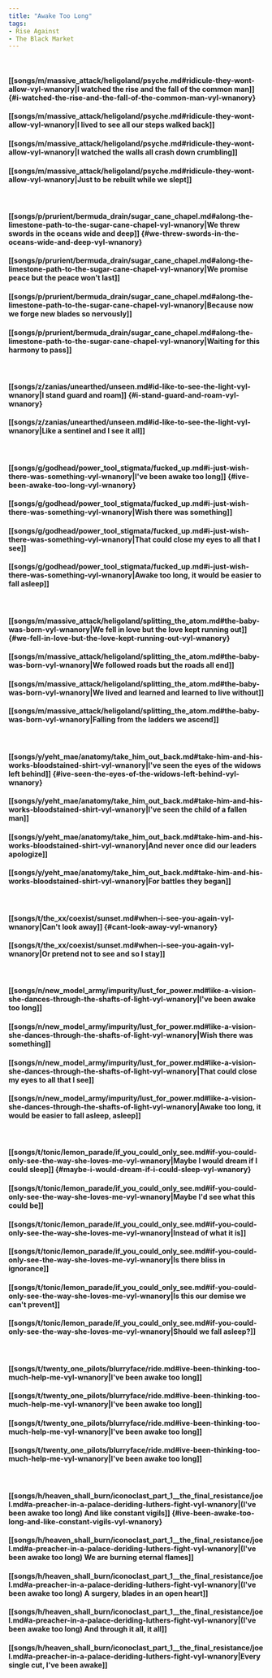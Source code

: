 ```yaml
---
title: "Awake Too Long"
tags:
- Rise Against
- The Black Market
---
```

&nbsp;
#### [[songs/m/massive_attack/heligoland/psyche.md#ridicule-they-wont-allow-vyl-wnanory|I watched the rise and the fall of the common man]] {#i-watched-the-rise-and-the-fall-of-the-common-man-vyl-wnanory}
#### [[songs/m/massive_attack/heligoland/psyche.md#ridicule-they-wont-allow-vyl-wnanory|I lived to see all our steps walked back]]
#### [[songs/m/massive_attack/heligoland/psyche.md#ridicule-they-wont-allow-vyl-wnanory|I watched the walls all crash down crumbling]]
#### [[songs/m/massive_attack/heligoland/psyche.md#ridicule-they-wont-allow-vyl-wnanory|Just to be rebuilt while we slept]]
&nbsp;
#### [[songs/p/prurient/bermuda_drain/sugar_cane_chapel.md#along-the-limestone-path-to-the-sugar-cane-chapel-vyl-wnanory|We threw swords in the oceans wide and deep]] {#we-threw-swords-in-the-oceans-wide-and-deep-vyl-wnanory}
#### [[songs/p/prurient/bermuda_drain/sugar_cane_chapel.md#along-the-limestone-path-to-the-sugar-cane-chapel-vyl-wnanory|We promise peace but the peace won't last]]
#### [[songs/p/prurient/bermuda_drain/sugar_cane_chapel.md#along-the-limestone-path-to-the-sugar-cane-chapel-vyl-wnanory|Because now we forge new blades so nervously]]
#### [[songs/p/prurient/bermuda_drain/sugar_cane_chapel.md#along-the-limestone-path-to-the-sugar-cane-chapel-vyl-wnanory|Waiting for this harmony to pass]]
&nbsp;
#### [[songs/z/zanias/unearthed/unseen.md#id-like-to-see-the-light-vyl-wnanory|I stand guard and roam]] {#i-stand-guard-and-roam-vyl-wnanory}
#### [[songs/z/zanias/unearthed/unseen.md#id-like-to-see-the-light-vyl-wnanory|Like a sentinel and I see it all]]
&nbsp;
#### [[songs/g/godhead/power_tool_stigmata/fucked_up.md#i-just-wish-there-was-something-vyl-wnanory|I've been awake too long]] {#ive-been-awake-too-long-vyl-wnanory}
#### [[songs/g/godhead/power_tool_stigmata/fucked_up.md#i-just-wish-there-was-something-vyl-wnanory|Wish there was something]]
#### [[songs/g/godhead/power_tool_stigmata/fucked_up.md#i-just-wish-there-was-something-vyl-wnanory|That could close my eyes to all that I see]]
#### [[songs/g/godhead/power_tool_stigmata/fucked_up.md#i-just-wish-there-was-something-vyl-wnanory|Awake too long, it would be easier to fall asleep]]
&nbsp;
#### [[songs/m/massive_attack/heligoland/splitting_the_atom.md#the-baby-was-born-vyl-wnanory|We fell in love but the love kept running out]] {#we-fell-in-love-but-the-love-kept-running-out-vyl-wnanory}
#### [[songs/m/massive_attack/heligoland/splitting_the_atom.md#the-baby-was-born-vyl-wnanory|We followed roads but the roads all end]]
#### [[songs/m/massive_attack/heligoland/splitting_the_atom.md#the-baby-was-born-vyl-wnanory|We lived and learned and learned to live without]]
#### [[songs/m/massive_attack/heligoland/splitting_the_atom.md#the-baby-was-born-vyl-wnanory|Falling from the ladders we ascend]]
&nbsp;
#### [[songs/y/yeht_mae/anatomy/take_him_out_back.md#take-him-and-his-works-bloodstained-shirt-vyl-wnanory|I've seen the eyes of the widows left behind]] {#ive-seen-the-eyes-of-the-widows-left-behind-vyl-wnanory}
#### [[songs/y/yeht_mae/anatomy/take_him_out_back.md#take-him-and-his-works-bloodstained-shirt-vyl-wnanory|I've seen the child of a fallen man]]
#### [[songs/y/yeht_mae/anatomy/take_him_out_back.md#take-him-and-his-works-bloodstained-shirt-vyl-wnanory|And never once did our leaders apologize]]
#### [[songs/y/yeht_mae/anatomy/take_him_out_back.md#take-him-and-his-works-bloodstained-shirt-vyl-wnanory|For battles they began]]
&nbsp;
#### [[songs/t/the_xx/coexist/sunset.md#when-i-see-you-again-vyl-wnanory|Can't look away]] {#cant-look-away-vyl-wnanory}
#### [[songs/t/the_xx/coexist/sunset.md#when-i-see-you-again-vyl-wnanory|Or pretend not to see and so I stay]]
&nbsp;
#### [[songs/n/new_model_army/impurity/lust_for_power.md#like-a-vision-she-dances-through-the-shafts-of-light-vyl-wnanory|I've been awake too long]]
#### [[songs/n/new_model_army/impurity/lust_for_power.md#like-a-vision-she-dances-through-the-shafts-of-light-vyl-wnanory|Wish there was something]]
#### [[songs/n/new_model_army/impurity/lust_for_power.md#like-a-vision-she-dances-through-the-shafts-of-light-vyl-wnanory|That could close my eyes to all that I see]]
#### [[songs/n/new_model_army/impurity/lust_for_power.md#like-a-vision-she-dances-through-the-shafts-of-light-vyl-wnanory|Awake too long, it would be easier to fall asleep, asleep]]
&nbsp;
#### [[songs/t/tonic/lemon_parade/if_you_could_only_see.md#if-you-could-only-see-the-way-she-loves-me-vyl-wnanory|Maybe I would dream if I could sleep]] {#maybe-i-would-dream-if-i-could-sleep-vyl-wnanory}
#### [[songs/t/tonic/lemon_parade/if_you_could_only_see.md#if-you-could-only-see-the-way-she-loves-me-vyl-wnanory|Maybe I'd see what this could be]]
#### [[songs/t/tonic/lemon_parade/if_you_could_only_see.md#if-you-could-only-see-the-way-she-loves-me-vyl-wnanory|Instead of what it is]]
#### [[songs/t/tonic/lemon_parade/if_you_could_only_see.md#if-you-could-only-see-the-way-she-loves-me-vyl-wnanory|Is there bliss in ignorance]]
#### [[songs/t/tonic/lemon_parade/if_you_could_only_see.md#if-you-could-only-see-the-way-she-loves-me-vyl-wnanory|Is this our demise we can't prevent]]
#### [[songs/t/tonic/lemon_parade/if_you_could_only_see.md#if-you-could-only-see-the-way-she-loves-me-vyl-wnanory|Should we fall asleep?]]
&nbsp;
#### [[songs/t/twenty_one_pilots/blurryface/ride.md#ive-been-thinking-too-much-help-me-vyl-wnanory|I've been awake too long]]
#### [[songs/t/twenty_one_pilots/blurryface/ride.md#ive-been-thinking-too-much-help-me-vyl-wnanory|I've been awake too long]]
#### [[songs/t/twenty_one_pilots/blurryface/ride.md#ive-been-thinking-too-much-help-me-vyl-wnanory|I've been awake too long]]
#### [[songs/t/twenty_one_pilots/blurryface/ride.md#ive-been-thinking-too-much-help-me-vyl-wnanory|I've been awake too long]]
&nbsp;
#### [[songs/h/heaven_shall_burn/iconoclast_part_1__the_final_resistance/joel.md#a-preacher-in-a-palace-deriding-luthers-fight-vyl-wnanory|(I've been awake too long) And like constant vigils]] {#ive-been-awake-too-long-and-like-constant-vigils-vyl-wnanory}
#### [[songs/h/heaven_shall_burn/iconoclast_part_1__the_final_resistance/joel.md#a-preacher-in-a-palace-deriding-luthers-fight-vyl-wnanory|(I've been awake too long) We are burning eternal flames]]
#### [[songs/h/heaven_shall_burn/iconoclast_part_1__the_final_resistance/joel.md#a-preacher-in-a-palace-deriding-luthers-fight-vyl-wnanory|(I've been awake too long) A surgery, blades in an open heart]]
#### [[songs/h/heaven_shall_burn/iconoclast_part_1__the_final_resistance/joel.md#a-preacher-in-a-palace-deriding-luthers-fight-vyl-wnanory|(I've been awake too long) And through it all, it all]]
#### [[songs/h/heaven_shall_burn/iconoclast_part_1__the_final_resistance/joel.md#a-preacher-in-a-palace-deriding-luthers-fight-vyl-wnanory|Every single cut, I've been awake]]
